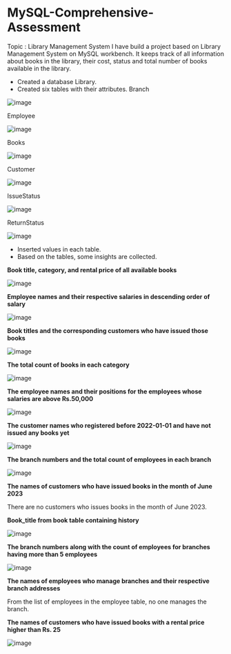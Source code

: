 # MySQL-Comprehensive-Assessment

Topic : Library Management System
I have build a project based on Library Management System on MySQL workbench. It keeps track of all information about books in the library, their cost, status and total number of books available in the library.

* Created a database Library.
* Created six tables with their attributes.
 Branch
  
![image](https://github.com/Anjalisj4g/MySQL-Comprehensive-Assessment/assets/162909803/e1fb0a58-6e0d-4b79-b556-3f7303018b2e)

Employee

![image](https://github.com/Anjalisj4g/MySQL-Comprehensive-Assessment/assets/162909803/bc81d428-cc25-44f1-badf-21da166b32d3)

Books

![image](https://github.com/Anjalisj4g/MySQL-Comprehensive-Assessment/assets/162909803/0f01e957-6c80-4a86-a04e-d144bff9be9b)

Customer

![image](https://github.com/Anjalisj4g/MySQL-Comprehensive-Assessment/assets/162909803/acdb6041-43a1-4cb7-bd4b-30cb63362fe1)

IssueStatus

![image](https://github.com/Anjalisj4g/MySQL-Comprehensive-Assessment/assets/162909803/83ca3a29-9502-4851-9669-8fcc712af25e)

ReturnStatus

![image](https://github.com/Anjalisj4g/MySQL-Comprehensive-Assessment/assets/162909803/c28ddfdb-df95-47b0-8c37-25d5caed7c7e)

* Inserted values in each table.
* Based on the tables, some insights are collected.
  
**Book title, category, and rental price of all available books**

![image](https://github.com/Anjalisj4g/MySQL-Comprehensive-Assessment/assets/162909803/f52e5d90-7f06-4fba-aed6-203f9a1cfc0e)

**Employee names and their respective salaries in descending order of salary**

![image](https://github.com/Anjalisj4g/MySQL-Comprehensive-Assessment/assets/162909803/c3c2df57-7f42-4639-a877-9ec9a3f27022)

**Book titles and the corresponding customers who have issued those books**

![image](https://github.com/Anjalisj4g/MySQL-Comprehensive-Assessment/assets/162909803/45c8dcbf-d5a4-4518-bcac-6a6077943571)

**The total count of books in each category**

![image](https://github.com/Anjalisj4g/MySQL-Comprehensive-Assessment/assets/162909803/63da455c-e021-4b8d-8496-341faa9deed6)

**The employee names and their positions for the employees whose salaries are above Rs.50,000**

![image](https://github.com/Anjalisj4g/MySQL-Comprehensive-Assessment/assets/162909803/51139541-9b66-4dfa-8651-ebc528dcd4e1)

**The customer names who registered before 2022-01-01 and have not issued any books yet**

![image](https://github.com/Anjalisj4g/MySQL-Comprehensive-Assessment/assets/162909803/fa0f49f9-7fe1-49a8-9ffd-1f9107978089)

 **The branch numbers and the total count of employees in each branch**

 ![image](https://github.com/Anjalisj4g/MySQL-Comprehensive-Assessment/assets/162909803/3e187957-0ec3-4efe-b3a3-aa04e013f618)

 **The names of customers who have issued books in the month of June 2023**

 There are no customers who issues books in the month of June 2023.

 **Book_title from book table containing history**

![image](https://github.com/Anjalisj4g/MySQL-Comprehensive-Assessment/assets/162909803/3ac4a76c-dc47-402a-b001-c0828549b018)

**The branch numbers along with the count of employees for branches having more than 5 employees**

![image](https://github.com/Anjalisj4g/MySQL-Comprehensive-Assessment/assets/162909803/56767b79-9614-4518-b41c-f1c2b0809f8c)

**The names of employees who manage branches and their respective branch addresses**

From the list of employees in the employee table, no one manages the branch.

**The names of customers who have issued books with a rental price higher than Rs. 25**

![image](https://github.com/Anjalisj4g/MySQL-Comprehensive-Assessment/assets/162909803/2b9d3fed-541a-4f12-8801-52f229f89e1d)











